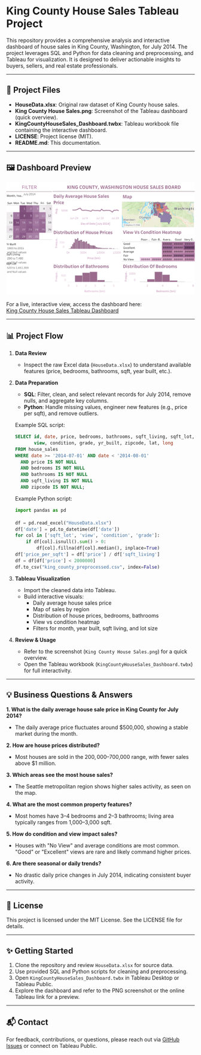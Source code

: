 # King County House Sales Tableau Project

This repository provides a comprehensive analysis and interactive dashboard of house sales in King County, Washington, for July 2014. The project leverages SQL and Python for data cleaning and preprocessing, and Tableau for visualization. It is designed to deliver actionable insights to buyers, sellers, and real estate professionals.

---

## 📂 Project Files

- **HouseData.xlsx**: Original raw dataset of King County house sales.
- **King County House Sales.png**: Screenshot of the Tableau dashboard (quick overview).
- **KingCountyHouseSales_Dashboard.twbx**: Tableau workbook file containing the interactive dashboard.
- **LICENSE**: Project license (MIT).
- **README.md**: This documentation.

---

## 🖼️ Dashboard Preview

![Dashboard Screenshot](King%20County%20House%20Sales.png)

For a live, interactive view, access the dashboard here:  
[King County House Sales Tableau Dashboard](https://public.tableau.com/app/profile/neelam.s.jat/viz/KingCountyHouseSales_17581165566070/KingCountyHouseSales)

---

## 📊 Project Flow

1. **Data Review**
    - Inspect the raw Excel data (`HouseData.xlsx`) to understand available features (price, bedrooms, bathrooms, sqft, year built, etc.).

2. **Data Preparation**
    - **SQL**: Filter, clean, and select relevant records for July 2014, remove nulls, and aggregate key columns.
    - **Python**: Handle missing values, engineer new features (e.g., price per sqft), and remove outliers.

    Example SQL script:
    ```sql
    SELECT id, date, price, bedrooms, bathrooms, sqft_living, sqft_lot, floors, waterfront,
           view, condition, grade, yr_built, zipcode, lat, long
    FROM house_sales
    WHERE date >= '2014-07-01' AND date < '2014-08-01'
      AND price IS NOT NULL
      AND bedrooms IS NOT NULL
      AND bathrooms IS NOT NULL
      AND sqft_living IS NOT NULL
      AND zipcode IS NOT NULL;
    ```

    Example Python script:
    ```python
    import pandas as pd

    df = pd.read_excel("HouseData.xlsx")
    df['date'] = pd.to_datetime(df['date'])
    for col in ['sqft_lot', 'view', 'condition', 'grade']:
        if df[col].isnull().sum() > 0:
            df[col].fillna(df[col].median(), inplace=True)
    df['price_per_sqft'] = df['price'] / df['sqft_living']
    df = df[df['price'] < 2000000]
    df.to_csv("king_county_preprocessed.csv", index=False)
    ```

3. **Tableau Visualization**
    - Import the cleaned data into Tableau.
    - Build interactive visuals:
        - Daily average house sales price
        - Map of sales by region
        - Distribution of house prices, bedrooms, bathrooms
        - View vs condition heatmap
        - Filters for month, year built, sqft living, and lot size

4. **Review & Usage**
    - Refer to the screenshot (`King County House Sales.png`) for a quick overview.
    - Open the Tableau workbook (`KingCountyHouseSales_Dashboard.twbx`) for full interactivity.

---

## 💡 Business Questions & Answers

**1. What is the daily average house sale price in King County for July 2014?**
   - The daily average price fluctuates around $500,000, showing a stable market during the month.

**2. How are house prices distributed?**
   - Most houses are sold in the $200,000–$700,000 range, with fewer sales above $1 million.

**3. Which areas see the most house sales?**
   - The Seattle metropolitan region shows higher sales activity, as seen on the map.

**4. What are the most common property features?**
   - Most homes have 3–4 bedrooms and 2–3 bathrooms; living area typically ranges from 1,000–3,000 sqft.

**5. How do condition and view impact sales?**
   - Houses with "No View" and average conditions are most common. "Good" or "Excellent" views are rare and likely command higher prices.

**6. Are there seasonal or daily trends?**
   - No drastic daily price changes in July 2014, indicating consistent buyer activity.

---

## 📝 License

This project is licensed under the MIT License. See the LICENSE file for details.

---

## ✨ Getting Started

1. Clone the repository and review `HouseData.xlsx` for source data.
2. Use provided SQL and Python scripts for cleaning and preprocessing.
3. Open `KingCountyHouseSales_Dashboard.twbx` in Tableau Desktop or Tableau Public.
4. Explore the dashboard and refer to the PNG screenshot or the online Tableau link for a preview.

---

## 📬 Contact

For feedback, contributions, or questions, please reach out via [GitHub Issues](https://github.com/Neelam-jat/) or connect on Tableau Public.
